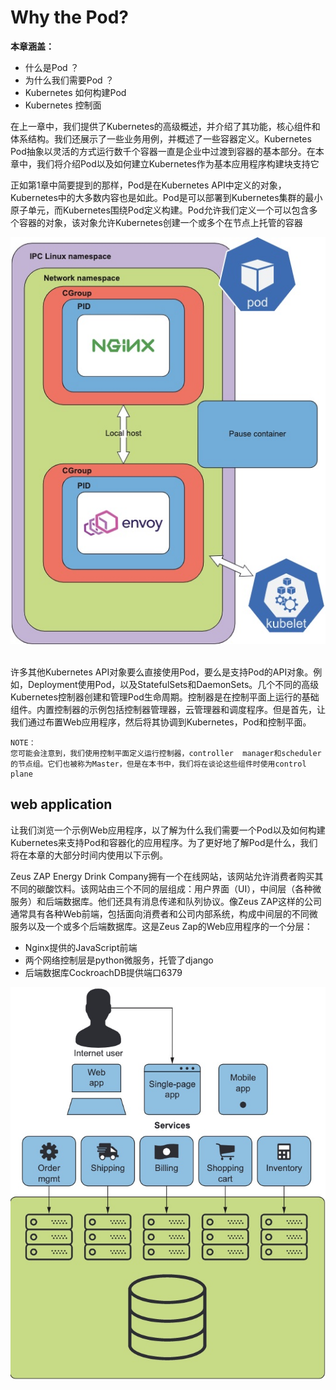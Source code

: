 # Why the Pod?
 

**本章涵盖：**

* 什么是Pod ？
* 为什么我们需要Pod ？
* Kubernetes 如何构建Pod
* Kubernetes 控制面


在上一章中，我们提供了Kubernetes的高级概述，并介绍了其功能，核心组件和体系结构。我们还展示了一些业务用例，并概述了一些容器定义。Kubernetes Pod抽象以灵活的方式运行数千个容器一直是企业中过渡到容器的基本部分。在本章中，我们将介绍Pod以及如何建立Kubernetes作为基本应用程序构建块支持它

正如第1章中简要提到的那样，Pod是在Kubernetes API中定义的对象，Kubernetes中的大多数内容也是如此。Pod是可以部署到Kubernetes集群的最小原子单元，而Kubernetes围绕Pod定义构建。Pod允许我们定义一个可以包含多个容器的对象，该对象允许Kubernetes创建一个或多个在节点上托管的容器

<center><img src="./images/node.jpg"></center><br />

许多其他Kubernetes API对象要么直接使用Pod，要么是支持Pod的API对象。例如，Deployment使用Pod，以及StatefulSets和DaemonSets。几个不同的高级Kubernetes控制器创建和管理Pod生命周期。控制器是在控制平面上运行的基础组件。内置控制器的示例包括控制器管理器，云管理器和调度程序。但是首先，让我们通过布置Web应用程序，然后将其协调到Kubernetes，Pod和控制平面。

```
NOTE：
您可能会注意到，我们使用控制平面定义运行控制器，controller  manager和scheduler的节点组。它们也被称为Master，但是在本书中，我们将在谈论这些组件时使用control plane

```

## web application

让我们浏览一个示例Web应用程序，以了解为什么我们需要一个Pod以及如何构建Kubernetes来支持Pod和容器化的应用程序。为了更好地了解Pod是什么，我们将在本章的大部分时间内使用以下示例。


Zeus ZAP Energy Drink Company拥有一个在线网站，该网站允许消费者购买其不同的碳酸饮料。该网站由三个不同的层组成：用户界面（UI），中间层（各种微服务）和后端数据库。他们还具有消息传递和队列协议。像Zeus ZAP这样的公司通常具有各种Web前端，包括面向消费者和公司内部系统，构成中间层的不同微服务以及一个或多个后端数据库。这是Zeus Zap的Web应用程序的一个分层：

* Nginx提供的JavaScript前端
* 两个网络控制层是python微服务，托管了django
* 后端数据库CockroachDB提供端口6379

<center><img src="./images/web.jpg"></center><br />


